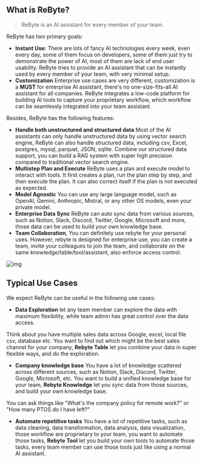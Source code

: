## What is ReByte?


> ReByte is an AI assistant for every member of your team. 

ReByte has two primary goals:

* **Instant Use**: There are lots of fancy AI technologies every week, even every day, some of them focus on developers, some of them just try to demonstrate the power of AI, most of them are lack of end user usability. ReByte tries to provide an AI assistant that can be instantly used by every member of your team, with very minimal setup.
* **Customization** Enterprise use cases are very different, customization is a **MUST** for enterprise AI assistant, there's no one-size-fits-all AI assistant for all companies. ReByte integrates a low-code platform for building AI tools to capture your proprietary workflow, which workflow can be seamlessly integrated into your team assistant.

Besides, ReByte has the following features:

* **Handle both unstructured and structured data** Most of the AI assistants can only handle unstructured data by using vector search engine, ReByte can also handle structured data, including csv, Excel, postgres, mysql, parquet, JSON, sqlite. Combine our structured data support, you can build a RAG system with super high precision compared to traditional vector search engine.
* **Multistep Plan and Execute** ReByte uses a plan and execute model to interact with tools. It first creates a plan, run the plan step by step, and then execute the plan. It can also correct itself if the plan is not executed as expected.
* **Model Agnostic** You can use any large language model, such as OpenAI, Gemini, Anthropic, Mistral, or any other OS models, even your private model.
* **Enterprise Data Sync** ReByte can auto sync data from various sources, such as Notion, Slack, Discord, Twitter, Google, Microsoft and more, those data can be used to build your own knowledge base.
* **Team Collaboration**, You can definitely use rebyte for your personal uses. However, rebyte is designed for enterprise use, you can create a team, invite your colleagues to join the team, and collaborate on the same knowledge/table/tool/assistant, also enforce access control.


![img](http://res.cloudinary.com/dfjwtidnh/image/upload/v1720449540/rebyte/api_uploaded_assets/26c4a4ce-328d-4291-a2c7-88c89428e757.png)


## Typical Use Cases

We expect ReByte can be useful in the following use cases:

* **Data Exploration** let any team member can explore the data with maximum flexibility, while team admin has great control over the data access.

Think about you have multiple sales data across Google, excel, local file csv, database etc. You want to find out which might be the best sales channel for your company, **Rebyte Table** let you combine your data in super flexible ways, and do the exploration.

* **Company knowledge base** You have a lot of knowledge scattered across different sources, such as Notion, Slack, Discord, Twitter, Google, Microsoft, etc. You want to build a unified knowledge base for your team, **Rebyte Knowledge** let you sync data from those sources, and build your own knowledge base.

You can ask things like "What's the company policy for remote work?" or "How many PTOS do I have left?"

* **Automate repetitive tasks** You have a lot of repetitive tasks, such as data cleaning, data transformation, data analysis, data visualization, those workflow are proprietary to your team, you want to automate those tasks, **Rebyte Tool** let you build your own tools to automate those tasks, every team member can use those tools just like using a normal AI assistant.


[//]: # (<figure><img src=".gitbook/assets/image &#40;9&#41;.png" alt=""><figcaption></figcaption></figure>)

[//]: # (## Rationale behind ReByte)

[//]: # ()
[//]: # (There are already many AI assistants on the market, many of which are made by very good companies. However, we believe that the team AI assistant will be significantly different from these AI assistants in the following ways:)

[//]: # ()
[//]: # (Providing customized processes that can be seamlessly integrated into team's assistant. Each team has its own unique business processes.)

[//]: # ()
[//]: # (Each team's knowledge base is vastly different, and the AI assistant needs more context to better serve each team member.)

[//]: # ()
[//]: # (All problems can be boiled down to providing more context to AI assistants, including the context of data and the context of business logic.)

[//]: # ()
[//]: # (ReByte provides the following features to address these issues, one is a low-code platform for building tools to capture proprietary workflow, and the other is a data integration platform to aggregate data from various sources.)

[//]: # ()
[//]: # (### No-Code Platform for Building Tools)

[//]: # ()
[//]: # (ReByte provides a low-code platform for customized tool build, similar to Langchain, for extending the capabilities of team assistants. As mentioned in this [cognitive architecture blog post by langchain]&#40;https://blog.langchain.dev/openais-bet-on-a-cognitive-architecture/&#41;&#41;, large language model tools can be divided into two categories: those driven by the reasoning capabilities of large language models, such as Chain of Thoughts, and those driven by "flow engineering," where developers design LLM tools that align with the team's workflow. ReByte provides a complete set of tools to support the development of such customized tools, while minimizing the programming requirements for developers. Our goal is to enable developers to build large language model tools with just an understanding of JSON.)

[//]: # ()
[//]: # (### Enterprise Data Integration)

[//]: # ()
[//]: # (ReByte will help to create a unified team knowledge base by integrating data from authorized sources with the team's permission. This comprehensive and integrated knowledge base is crucial for later processing by large language models. Initially, ReByte will integrate data from sources such as files, GitHub, Notion, web pages, and Twitter, and this list will continue to expand in the future.)

[//]: # ()
[//]: # ([//]: # &#40;Data security is a constant concern within enterprises, and this is also true for team assistants. ReByte has designed a role-based access control system that aims to provide enterprise IT personnel with the utmost flexibility in controlling which data can be accessed by whom.&#41;)
[//]: # ()
[//]: # ()
[//]: # (## Two Views)

[//]: # ()
[//]: # (ReByte contains two main parts:)

[//]: # ()
[//]: # (* **End User's view**: An AI Assistant for your team members. You can think of it as a private ChatGPT with access to your team's private knowledge and workflow.)

[//]: # (* **Builder's view**: Builder in your team can capture your team's proprietary knowledge and workflow, and make them available to your team member.)

[//]: # ()
[//]: # ()
[//]: # ()
[//]: # ()
[//]: # ([//]: # &#40;&#41;)
[//]: # ([//]: # &#40;### Builder Platform&#41;)
[//]: # ()
[//]: # ([//]: # &#40;&#41;)
[//]: # ([//]: # &#40;Only builders or admin in your team can access the builder platform. Those are main components in the builder platform:&#41;)
[//]: # ()
[//]: # ([//]: # &#40;&#41;)
[//]: # ([//]: # &#40;* **Actions**: represent a single unit of work that tool can perform, such as make a LLM call, read a file, or generate a document, run piece of code, call external services etc. Actions can be chained together to form a sequence of actions that the tool will perform.&#41;)
[//]: # ()
[//]: # ([//]: # &#40;* **Tools**: a no-code UI for capturing proprietary workflow, it represents a sequence of actions.&#41;)
[//]: # ()
[//]: # ([//]: # &#40;* **Knowledge** : a data pipeline for aggregating data from various enterprise sources, embedding them, and making them available to tools.&#41;)
[//]: # ()
[//]: # ([//]: # &#40;* **API**: all mentioned above can be accessed via API, so you can integrate ReByte with your existing systems.&#41;)
